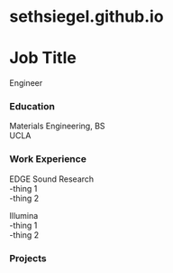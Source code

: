 # sethsiegel.github.io

# Job Title
Engineer

### Education
Materials Engineering, BS<br/>
UCLA<br/>

### Work Experience
EDGE Sound Research<br/>
-thing 1<br/>
-thing 2<br/>

Illumina<br/>
-thing 1<br/>
-thing 2<br/>

### Projects
